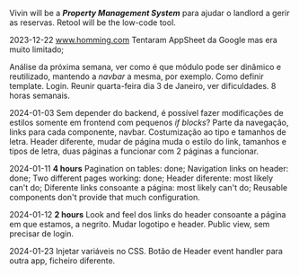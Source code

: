 Vivin will be a ***Property Management System*** para ajudar o landlord a gerir as reservas.
Retool will be the low-code tool.

2023-12-22
www.homming.com
Tentaram AppSheet da Google mas era muito limitado;

Análise da próxima semana, ver como é que módulo pode ser dinâmico e reutilizado, mantendo a *navbar* a mesma, por exemplo. Como definir template. Login. Reunir quarta-feira dia 3 de Janeiro, ver dificuldades. 8 horas semanais. 

2024-01-03
Sem depender do backend, é possível fazer modificações de estilos somente em frontend com pequenos *if blocks*? Parte da navegação, links para cada componente, navbar. Costumização ao tipo e tamanhos de letra. Header diferente, mudar de página muda o estilo do link, tamanhos e tipos de letra, duas páginas a funcionar com 2 páginas a funcionar.

2024-01-11 **4 hours**
Pagination on tables: done;
Navigation links on header: done;
Two different pages working: done;
Header diferente: most likely can't do;
Diferente links consoante a página: most likely can't do; 
Reusable components don't provide that much configuration.

2024-01-12 **2 hours**
Look and feel dos links do header consoante a página em que estamos, a negrito.
Mudar logotipo e header. Public view, sem precisar de login.

2024-01-23
Injetar variáveis no CSS.
Botão de Header event handler para outra app, ficheiro diferente.